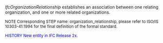 _IfcOrganizationRelationship_ establishes an association between one relating organization, and one or more related organizations.

> <font size="-1">
  NOTE Corresponding STEP name: organization_relationship, please refer to ISO/IS 10303-41:1994
  for the final definition of the formal standard.
</font>

> <font size="-1" color="#0000FF">
  HISTORY New entity in IFC Release 2x.
</font>